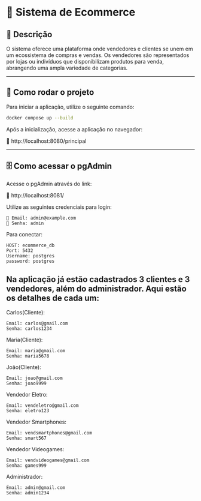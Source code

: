 # 🛒 Sistema de Ecommerce

## 📌 Descrição
O sistema oferece uma plataforma onde vendedores e clientes se unem em um ecossistema de compras e vendas. Os vendedores são representados por lojas ou indivíduos que disponibilizam produtos para venda, abrangendo uma ampla variedade de categorias.

---

## 🚀 Como rodar o projeto

Para iniciar a aplicação, utilize o seguinte comando:

```sh
docker compose up --build
```
Após a inicialização, acesse a aplicação no navegador: 

🔗 http://localhost:8080/principal

---

## 🗄️ Como acessar o pgAdmin
Acesse o pgAdmin através do link:

🔗 http://localhost:8081/

Utilize as seguintes credenciais para login:

```plaintext
📧 Email: admin@example.com
🔑 Senha: admin
```

Para conectar:
```plaintext
HOST: ecommerce_db
Port: 5432
Username: postgres
password: postgres
```

## Na aplicação já estão cadastrados 3 clientes e 3 vendedores, além do administrador. Aqui estão os detalhes de cada um:

Carlos(Cliente):
```plaintext
Email: carlos@gmail.com
Senha: carlos1234
```
Maria(Cliente):
```plaintext
Email: maria@gmail.com
Senha: maria5678
```
João(Cliente):
```plaintext
Email: joao@gmail.com
Senha: joao9999
```
Vendedor Eletro:
```plaintext
Email: vendeletro@gmail.com
Senha: eletro123
```
Vendedor Smartphones:
```plaintext
Email: vendsmartphones@gmail.com
Senha: smart567
```
Vendedor Videogames:
```plaintext
Email: vendvideogames@gmail.com
Senha: games999
```
Administrador:
```plaintext
Email: admin@gmail.com
Senha: admin1234
```
